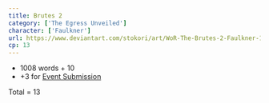 ```yaml
---
title: Brutes 2
category: ['The Egress Unveiled']
character: ['Faulkner']
url: https://www.deviantart.com/stokori/art/WoR-The-Brutes-2-Faulkner-1125567254
cp: 13
---
```


- 1008 words + 10
- +3 for [Event Submission](https://wor-keeper.com/submissions/view/24885)

Total = 13